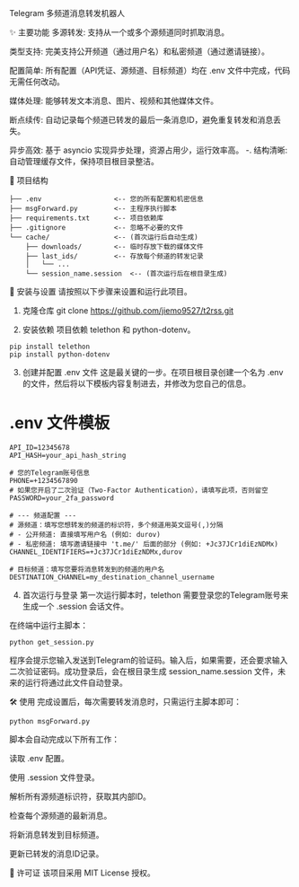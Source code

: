 Telegram 多频道消息转发机器人

✨ 主要功能
多源转发: 支持从一个或多个源频道同时抓取消息。

类型支持: 完美支持公开频道（通过用户名）和私密频道（通过邀请链接）。

配置简单: 所有配置（API凭证、源频道、目标频道）均在 .env 文件中完成，代码无需任何改动。

媒体处理: 能够转发文本消息、图片、视频和其他媒体文件。

断点续传: 自动记录每个频道已转发的最后一条消息ID，避免重复转发和消息丢失。

异步高效: 基于 asyncio 实现异步处理，资源占用少，运行效率高。
-.  结构清晰: 自动管理缓存文件，保持项目根目录整洁。

📂 项目结构

```
├── .env                  <-- 您的所有配置和机密信息
├── msgForward.py         <-- 主程序执行脚本
├── requirements.txt      <-- 项目依赖库
├── .gitignore            <-- 忽略不必要的文件
└── cache/                <-- (首次运行后自动生成)
    ├── downloads/        <-- 临时存放下载的媒体文件
    ├── last_ids/         <-- 存放每个频道的转发记录
    │   └── ...
    └── session_name.session  <-- (首次运行后在根目录生成)
```



🚀 安装与设置
请按照以下步骤来设置和运行此项目。

1. 克隆仓库
git clone https://github.com/jiemo9527/t2rss.git


2. 安装依赖
项目依赖 telethon 和 python-dotenv。
```
pip install telethon
pip install python-dotenv
```
3. 创建并配置 .env 文件
这是最关键的一步。在项目根目录创建一个名为 .env 的文件，然后将以下模板内容复制进去，并修改为您自己的信息。

# .env 文件模板
```
API_ID=12345678
API_HASH=your_api_hash_string

# 您的Telegram账号信息
PHONE=+1234567890
# 如果您开启了二次验证（Two-Factor Authentication），请填写此项，否则留空
PASSWORD=your_2fa_password

# --- 频道配置 ---
# 源频道：填写您想转发的频道的标识符，多个频道用英文逗号(,)分隔
# - 公开频道: 直接填写用户名 (例如: durov)
# - 私密频道: 填写邀请链接中 't.me/' 后面的部分 (例如: +Jc37JCr1diEzNDMx)
CHANNEL_IDENTIFIERS=+Jc37JCr1diEzNDMx,durov

# 目标频道：填写您要将消息转发到的频道的用户名
DESTINATION_CHANNEL=my_destination_channel_username
```
4. 首次运行与登录
第一次运行脚本时，telethon 需要登录您的Telegram账号来生成一个 .session 会话文件。

在终端中运行主脚本：

```python get_session.py```

程序会提示您输入发送到Telegram的验证码。输入后，如果需要，还会要求输入二次验证密码。成功登录后，会在根目录生成 session_name.session 文件，未来的运行将通过此文件自动登录。

🛠️ 使用
完成设置后，每次需要转发消息时，只需运行主脚本即可：

```python msgForward.py```

脚本会自动完成以下所有工作：

读取 .env 配置。

使用 .session 文件登录。

解析所有源频道标识符，获取其内部ID。

检查每个源频道的最新消息。

将新消息转发到目标频道。

更新已转发的消息ID记录。

📄 许可证
该项目采用 MIT License 授权。
